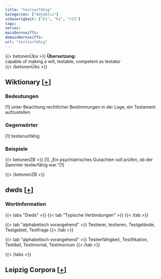 ```yaml
---
title: "testierfähig"
kategorien: ["Adjektiv"]
schwierigkeit: ["k1", "h1", "r21"]
tags:
series:
mainDornseiffs:
domainDornseiffs:
url: "testierfähig"
---
```


{{< betonenÜbs >}}
**Übersetzung:**  
capable of making a will, testable, competent as testator  
{{< /betonenÜbs >}}

## Wiktionary [[+](https://de.wiktionary.org/wiki/testierfähig)]

### Bedeutungen
[1] unter Beachtung rechtlicher Bestimmungen in der Lage, ein Testament aufzustellen  

### Gegenwörter
[1] testierunfähig  

### Beispiele
{{< betonenZB >}}
[1] „Ein psychiatrisches Gutachten soll prüfen, ob der Sammler testierfähig war.“[1]  

{{< /betonenZB >}}


## dwds [[+](https://www.dwds.de/wb/testierfähig)]

### Wortinformation
{{< tabs "Dwds" >}}
{{< tab "Typische Verbindungen" >}}
{{< /tab >}}

{{< tab "alphabetisch vorangehend" >}}
Testierer, testieren, Testgelände, Testgebiet, Testfrage
{{< /tab >}}

{{< tab "alphabetisch vorangehend" >}}
Testierfähigkeit, Testifikation, Testikel, Testimonial, Testimonium
{{< /tab >}}

{{< /tabs >}}

## Leipzig Corpora [[+](https://corpora.uni-leipzig.de/en/res?word=testierfähig&corpusId=deu_newscrawl-public_2018)]

